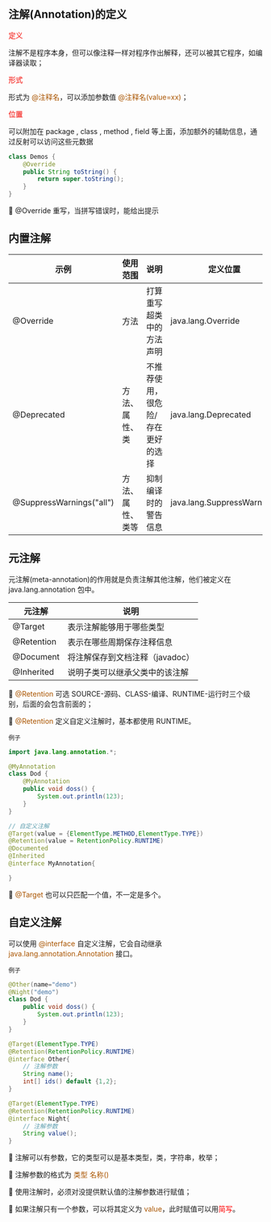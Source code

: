 ## 注解(Annotation)的定义

<span style="color: #f7534f;font-weight:600">定义</span>

注解不是程序本身，但可以像注释一样对程序作出解释，还可以被其它程序，如编译器读取；

<span style="color: #f7534f;font-weight:600">形式</span>

形式为 <span style="color: #a50">@注释名</span>，可以添加参数值 <span style="color: #a50">@注释名(value=xx)</span>；

<span style="color: #f7534f;font-weight:600">位置</span>

可以附加在 package , class , method , field 等上面，添加额外的辅助信息，通过反射可以访问这些元数据

```java
class Demos {
    @Override
    public String toString() {
        return super.toString();
    }
}
```

:whale: @Override 重写，当拼写错误时，能给出提示



## 内置注解

| 示例                     | 使用范围         | 说明                              | 定义位置                   |
| ------------------------ | ---------------- | --------------------------------- | -------------------------- |
| @Override                | 方法             | 打算重写超类中的方法声明          | java.lang.Override         |
| @Deprecated              | 方法、属性、类   | 不推荐使用，很危险/存在更好的选择 | java.lang.Deprecated       |
| @SuppressWarnings("all") | 方法、属性、类等 | 抑制编译时的警告信息              | java.lang.SuppressWarnings |



## 元注解

元注解(meta-annotation)的作用就是负责注解其他注解，他们被定义在 java.lang.annotation 包中。

| 元注解     | 说明                            |
| ---------- | ------------------------------- |
| @Target    | 表示注解能够用于哪些类型        |
| @Retention | 表示在哪些周期保存注释信息      |
| @Document  | 将注解保存到文档注释（javadoc） |
| @Inherited | 说明子类可以继承父类中的该注解  |

:whale: <span style="color: #a50">@Retention</span> 可选 SOURCE-源码、CLASS-编译、RUNTIME-运行时三个级别，后面的会包含前面的；

:whale: <span style="color: #a50">@Retention</span> 定义自定义注解时，基本都使用 RUNTIME。

`例子`

```java
import java.lang.annotation.*;

@MyAnnotation
class Dod {
    @MyAnnotation
    public void doss() {
        System.out.println(123);
    }
}

// 自定义注解
@Target(value = {ElementType.METHOD,ElementType.TYPE})
@Retention(value = RetentionPolicy.RUNTIME)
@Documented
@Inherited
@interface MyAnnotation{

}
```

:turtle: <span style="color: #a50">@Target</span> 也可以只匹配一个值，不一定是多个。



## 自定义注解

可以使用 <span style="color: #a50">@interface</span> 自定义注解，它会自动继承 <span style="color: #a50">java.lang.annotation.Annotation</span> 接口。

`例子`

```java
@Other(name="demo")
@Night("demo")
class Dod {
    public void doss() {
        System.out.println(123);
    }
}

@Target(ElementType.TYPE)
@Retention(RetentionPolicy.RUNTIME)
@interface Other{
    // 注解参数
    String name();
    int[] ids() default {1,2};
}

@Target(ElementType.TYPE)
@Retention(RetentionPolicy.RUNTIME)
@interface Night{
    // 注解参数
    String value();
}
```

:star2: 注解可以有参数，它的类型可以是基本类型，类，字符串，枚举；

:star2: 注解参数的格式为 <span style="color: #a50">类型 名称()</span>

:star2: 使用注解时，必须对没提供默认值的注解参数进行赋值；

:star2: 如果注解只有一个参数，可以将其定义为 <span style="color: #a50">value</span>，此时赋值可以用<span style="color: #ff0000">简写</span>。